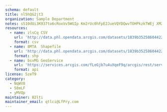 ```yaml
---
schema: default
title: nl5hQG2jt3 
organization: Sample Department 
notes: sS10dUi3K937to6cRoxVv5WGIp Km2rUc0hFpE2JueVQYDQwvTOHPkzkTWEj XMZjCmyaN1J8hNq4wZL6yGg7AibRf9IslXOPYMA 
resources:
  - name: zlsCq CSV
    url: 'http://data.phl.opendata.arcgis.com/datasets/1839b35258604422b0b520cbb668df0d_0.csv'
    format: csv
  - name: 8MTA  Shapefile
    url: 'http://data.phl.opendata.arcgis.com/datasets/1839b35258604422b0b520cbb668df0d_0.zip'
    format: shp
  - name: bsvMG GeoService
    url: 'https://services.arcgis.com/fLeGjb7u4uXqeF9q/arcgis/rest/services/Air_Monitoring_Stations/FeatureServer/0/query'
    format: api
license: 5zeT9 
category:
  - NqWV8 
  - 58mLF 
  - yMVQp 
maintainer: 82lti  
maintainer_email: qtlci@LfPry.com
---
```

